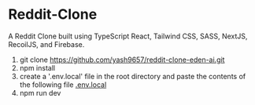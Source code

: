 # Reddit-Clone

A Reddit Clone built using TypeScript React, Tailwind CSS, SASS, NextJS, RecoilJS, and Firebase.

1. git clone https://github.com/yash9657/reddit-clone-eden-ai.git
2. npm install
3. create a '.env.local' file in the root directory and paste the contents of the following file <a href="https://docs.google.com/document/d/1xmwf4y1XMWfiEqioPugqOZGFl0U-eR4K0QJA-vdEzEQ/edit?usp=sharing">.env.local</a>
4. npm run dev
